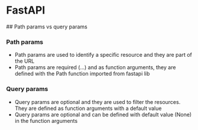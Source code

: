 # FastAPI

## Path params vs query params

### Path params
- Path params are used to identify a specific resource and they are part of the URL
- Path params are required (...)  and as function arguments, they are defined with the Path function imported from fastapi lib

### Query params
- Query params are optional and they are used to filter the resources. They are defined as function arguments with a default value
- Query params are optional and can be defined with default value (None) in the function arguments